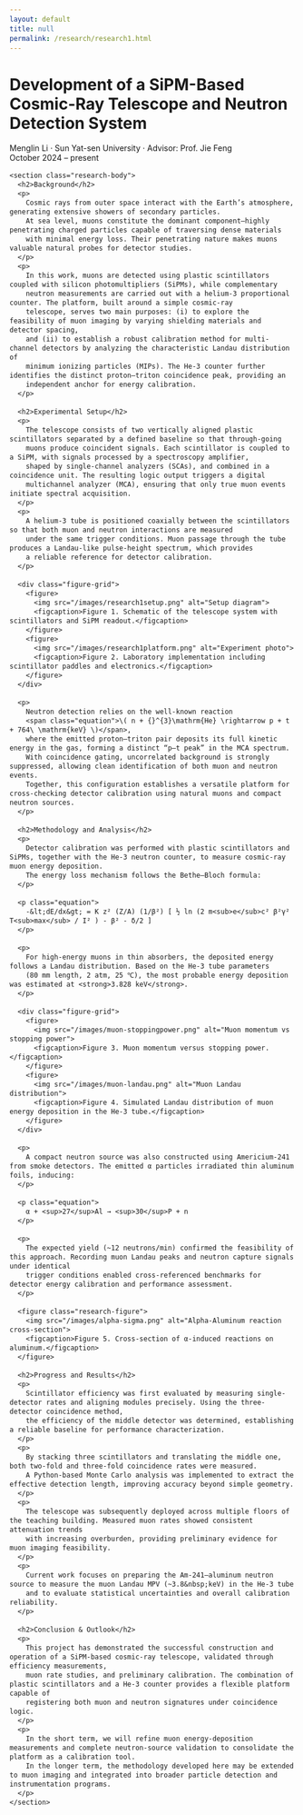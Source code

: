 ```yaml
---
layout: default
title: null
permalink: /research/research1.html
---
```


<html lang="en">
<head>
  <meta charset="UTF-8">
  <title>Cosmic-Ray Telescope and Neutron Signal Detection</title>
  <link rel="stylesheet" href="research.css">
  <!-- MathJax -->
  <script src="https://polyfill.io/v3/polyfill.min.js?features=es6"></script>
  <script id="MathJax-script" async
    src="https://cdn.jsdelivr.net/npm/mathjax@3/es5/tex-mml-chtml.js">
  </script>
</head>
<body>
<div id="research-detail">
  <div class="content-card">
    <h1 class="page__title">
      Development of a SiPM-Based Cosmic-Ray Telescope and Neutron Detection System
    </h1>
    <p class="meta">
      Menglin Li · Sun Yat-sen University · Advisor: Prof. Jie Feng<br>
      October 2024 – present
    </p>

    <section class="research-body">
      <h2>Background</h2>
      <p>
        Cosmic rays from outer space interact with the Earth’s atmosphere, generating extensive showers of secondary particles. 
        At sea level, muons constitute the dominant component—highly penetrating charged particles capable of traversing dense materials 
        with minimal energy loss. Their penetrating nature makes muons valuable natural probes for detector studies.
      </p>
      <p>
        In this work, muons are detected using plastic scintillators coupled with silicon photomultipliers (SiPMs), while complementary 
        neutron measurements are carried out with a helium-3 proportional counter. The platform, built around a simple cosmic-ray 
        telescope, serves two main purposes: (i) to explore the feasibility of muon imaging by varying shielding materials and detector spacing, 
        and (ii) to establish a robust calibration method for multi-channel detectors by analyzing the characteristic Landau distribution of 
        minimum ionizing particles (MIPs). The He-3 counter further identifies the distinct proton–triton coincidence peak, providing an 
        independent anchor for energy calibration.
      </p>

      <h2>Experimental Setup</h2>
      <p>
        The telescope consists of two vertically aligned plastic scintillators separated by a defined baseline so that through-going 
        muons produce coincident signals. Each scintillator is coupled to a SiPM, with signals processed by a spectroscopy amplifier, 
        shaped by single-channel analyzers (SCAs), and combined in a coincidence unit. The resulting logic output triggers a digital 
        multichannel analyzer (MCA), ensuring that only true muon events initiate spectral acquisition.
      </p>
      <p>
        A helium-3 tube is positioned coaxially between the scintillators so that both muon and neutron interactions are measured 
        under the same trigger conditions. Muon passage through the tube produces a Landau-like pulse-height spectrum, which provides 
        a reliable reference for detector calibration.
      </p>

      <div class="figure-grid">
        <figure>
          <img src="/images/research1setup.png" alt="Setup diagram">
          <figcaption>Figure 1. Schematic of the telescope system with scintillators and SiPM readout.</figcaption>
        </figure>
        <figure>
          <img src="/images/research1platform.png" alt="Experiment photo">
          <figcaption>Figure 2. Laboratory implementation including scintillator paddles and electronics.</figcaption>
        </figure>
      </div>

      <p>
        Neutron detection relies on the well-known reaction 
        <span class="equation">\( n + {}^{3}\mathrm{He} \rightarrow p + t + 764\ \mathrm{keV} \)</span>, 
        where the emitted proton–triton pair deposits its full kinetic energy in the gas, forming a distinct “p–t peak” in the MCA spectrum. 
        With coincidence gating, uncorrelated background is strongly suppressed, allowing clean identification of both muon and neutron events. 
        Together, this configuration establishes a versatile platform for cross-checking detector calibration using natural muons and compact neutron sources.
      </p>

      <h2>Methodology and Analysis</h2>
      <p>
        Detector calibration was performed with plastic scintillators and SiPMs, together with the He-3 neutron counter, to measure cosmic-ray muon energy deposition. 
        The energy loss mechanism follows the Bethe–Bloch formula:
      </p>

      <p class="equation">
        -&lt;dE/dx&gt; = K z² (Z/A) (1/β²) [ ½ ln (2 m<sub>e</sub>c² β²γ² T<sub>max</sub> / I² ) - β² - δ/2 ]
      </p>

      <p>
        For high-energy muons in thin absorbers, the deposited energy follows a Landau distribution. Based on the He-3 tube parameters 
        (80 mm length, 2 atm, 25 ℃), the most probable energy deposition was estimated at <strong>3.828 keV</strong>.
      </p>

      <div class="figure-grid">
        <figure>
          <img src="/images/muon-stoppingpower.png" alt="Muon momentum vs stopping power">
          <figcaption>Figure 3. Muon momentum versus stopping power.</figcaption>
        </figure>
        <figure>
          <img src="/images/muon-landau.png" alt="Muon Landau distribution">
          <figcaption>Figure 4. Simulated Landau distribution of muon energy deposition in the He-3 tube.</figcaption>
        </figure>
      </div>
      
      <p>
        A compact neutron source was also constructed using Americium-241 from smoke detectors. The emitted α particles irradiated thin aluminum foils, inducing:
      </p>

      <p class="equation">
        α + <sup>27</sup>Al → <sup>30</sup>P + n
      </p>

      <p>
        The expected yield (~12 neutrons/min) confirmed the feasibility of this approach. Recording muon Landau peaks and neutron capture signals under identical 
        trigger conditions enabled cross-referenced benchmarks for detector energy calibration and performance assessment.
      </p>

      <figure class="research-figure">
        <img src="/images/alpha-sigma.png" alt="Alpha-Aluminum reaction cross-section">
        <figcaption>Figure 5. Cross-section of α-induced reactions on aluminum.</figcaption>
      </figure>

      <h2>Progress and Results</h2>
      <p>
        Scintillator efficiency was first evaluated by measuring single-detector rates and aligning modules precisely. Using the three-detector coincidence method, 
        the efficiency of the middle detector was determined, establishing a reliable baseline for performance characterization.
      </p>
      <p>
        By stacking three scintillators and translating the middle one, both two-fold and three-fold coincidence rates were measured. 
        A Python-based Monte Carlo analysis was implemented to extract the effective detection length, improving accuracy beyond simple geometry.
      </p>
      <p>
        The telescope was subsequently deployed across multiple floors of the teaching building. Measured muon rates showed consistent attenuation trends 
        with increasing overburden, providing preliminary evidence for muon imaging feasibility. 
      </p>
      <p>
        Current work focuses on preparing the Am-241–aluminum neutron source to measure the muon Landau MPV (~3.8&nbsp;keV) in the He-3 tube 
        and to evaluate statistical uncertainties and overall calibration reliability.
      </p>

      <h2>Conclusion & Outlook</h2>
      <p>
        This project has demonstrated the successful construction and operation of a SiPM-based cosmic-ray telescope, validated through efficiency measurements, 
        muon rate studies, and preliminary calibration. The combination of plastic scintillators and a He-3 counter provides a flexible platform capable of 
        registering both muon and neutron signatures under coincidence logic.
      </p>
      <p>
        In the short term, we will refine muon energy-deposition measurements and complete neutron-source validation to consolidate the platform as a calibration tool. 
        In the longer term, the methodology developed here may be extended to muon imaging and integrated into broader particle detection and instrumentation programs.
      </p>
    </section>
  </div>
</div>
</body>
</html>
